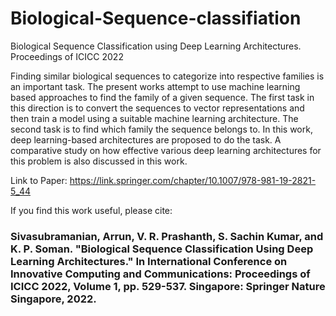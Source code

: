 # Biological-Sequence-classifiation
Biological Sequence Classification using Deep Learning Architectures. Proceedings of ICICC 2022

Finding similar biological sequences to categorize into respective families is an important task. 
The present works attempt to use machine learning based approaches to find the family of a given sequence. 
The first task in this direction is to convert the sequences to vector representations and then train a model using a suitable machine learning architecture. 
The second task is to find which family the sequence belongs to. In this work, deep learning-based architectures are proposed to do the task. 
A comparative study on how effective various deep learning architectures for this problem is also discussed in this work.

Link to Paper: https://link.springer.com/chapter/10.1007/978-981-19-2821-5_44

If you find this work useful, please cite: 
### Sivasubramanian, Arrun, V. R. Prashanth, S. Sachin Kumar, and K. P. Soman. "Biological Sequence Classification Using Deep Learning Architectures." In International Conference on Innovative Computing and Communications: Proceedings of ICICC 2022, Volume 1, pp. 529-537. Singapore: Springer Nature Singapore, 2022.

